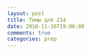 ```yaml
---
layout: post
title: Темы для 214
date: 2010-11-16T19:06:00
comments: true
categories: prep
---
```


